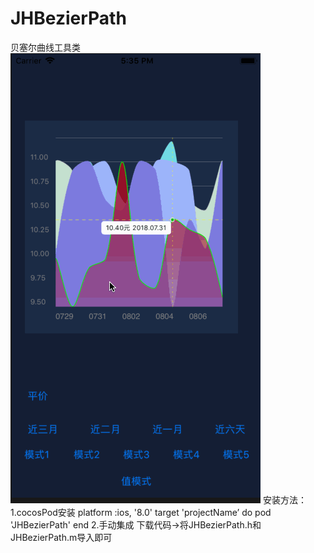 # JHBezierPath
贝塞尔曲线工具类
![图片](https://github.com/976971956/JHBezierPath/blob/master/tu.gif)
安装方法：
  1.cocosPod安装
    platform :ios, '8.0'
      target 'projectName’ do
      pod 'JHBezierPath'
    end
   2.手动集成
      下载代码->将JHBezierPath.h和JHBezierPath.m导入即可
      
